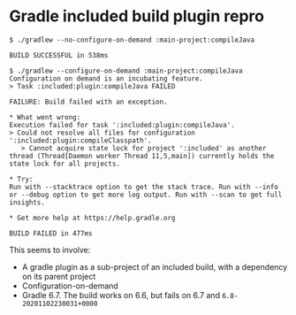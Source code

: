 # Gradle included build plugin repro

```
$ ./gradlew --no-configure-on-demand :main-project:compileJava

BUILD SUCCESSFUL in 538ms
```

```
$ ./gradlew --configure-on-demand :main-project:compileJava
Configuration on demand is an incubating feature.
> Task :included:plugin:compileJava FAILED

FAILURE: Build failed with an exception.

* What went wrong:
Execution failed for task ':included:plugin:compileJava'.
> Could not resolve all files for configuration ':included:plugin:compileClasspath'.
   > Cannot acquire state lock for project ':included' as another thread (Thread[Daemon worker Thread 11,5,main]) currently holds the state lock for all projects.

* Try:
Run with --stacktrace option to get the stack trace. Run with --info or --debug option to get more log output. Run with --scan to get full insights.

* Get more help at https://help.gradle.org

BUILD FAILED in 477ms
```

This seems to involve:
- A gradle plugin as a sub-project of an included build, with a dependency on its parent project
- Configuration-on-demand
- Gradle 6.7. The build works on 6.6, but fails on 6.7 and `6.8-20201102230031+0000`
